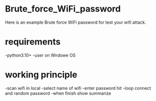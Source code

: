 # Brute_force_WiFi_password
 Here is an example Brute force WiFi password for test your wifi attack.
# requirements
-python3.10+
-user on Wndowe OS
# working principle
-scan wifi in local
-select name of wifi
-enter password hit
-loop connect and random password
-when finish show summarize
